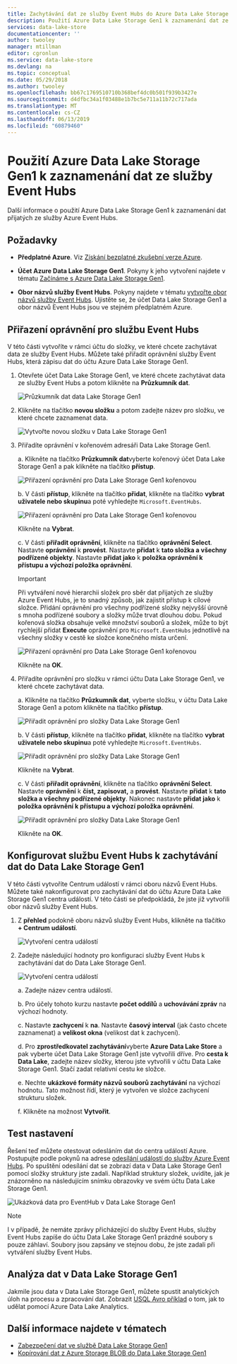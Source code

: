 ```yaml
---
title: Zachytávání dat ze služby Event Hubs do Azure Data Lake Storage Gen1 | Dokumentace Microsoftu
description: Použití Azure Data Lake Storage Gen1 k zaznamenání dat ze služby Event Hubs
services: data-lake-store
documentationcenter: ''
author: twooley
manager: mtillman
editor: cgronlun
ms.service: data-lake-store
ms.devlang: na
ms.topic: conceptual
ms.date: 05/29/2018
ms.author: twooley
ms.openlocfilehash: bb67c1769510710b368bef4dc0b501f939b3427e
ms.sourcegitcommit: d4dfbc34a1f03488e1b7bc5e711a11b72c717ada
ms.translationtype: MT
ms.contentlocale: cs-CZ
ms.lasthandoff: 06/13/2019
ms.locfileid: "60879460"
---
```

# <a name="use-azure-data-lake-storage-gen1-to-capture-data-from-event-hubs"></a>Použití Azure Data Lake Storage Gen1 k zaznamenání dat ze služby Event Hubs

Další informace o použití Azure Data Lake Storage Gen1 k zaznamenání dat přijatých ze služby Azure Event Hubs.

## <a name="prerequisites"></a>Požadavky

* **Předplatné Azure**. Viz [Získání bezplatné zkušební verze Azure](https://azure.microsoft.com/pricing/free-trial/).

* **Účet Azure Data Lake Storage Gen1**. Pokyny k jeho vytvoření najdete v tématu [Začínáme s Azure Data Lake Storage Gen1](data-lake-store-get-started-portal.md).

*  **Obor názvů služby Event Hubs**. Pokyny najdete v tématu [vytvořte obor názvů služby Event Hubs](../event-hubs/event-hubs-create.md#create-an-event-hubs-namespace). Ujistěte se, že účet Data Lake Storage Gen1 a obor názvů Event Hubs jsou ve stejném předplatném Azure.


## <a name="assign-permissions-to-event-hubs"></a>Přiřazení oprávnění pro službu Event Hubs

V této části vytvoříte v rámci účtu do složky, ve které chcete zachytávat data ze služby Event Hubs. Můžete také přiřadit oprávnění služby Event Hubs, která zápisu dat do účtu Azure Data Lake Storage Gen1. 

1. Otevřete účet Data Lake Storage Gen1, ve které chcete zachytávat data ze služby Event Hubs a potom klikněte na **Průzkumník dat**.

    ![Průzkumník dat data Lake Storage Gen1](./media/data-lake-store-archive-eventhub-capture/data-lake-store-open-data-explorer.png "Průzkumník dat Data Lake Storage Gen1")

1.  Klikněte na tlačítko **novou složku** a potom zadejte název pro složku, ve které chcete zaznamenat data.

    ![Vytvořte novou složku v Data Lake Storage Gen1](./media/data-lake-store-archive-eventhub-capture/data-lake-store-create-new-folder.png "vytvořte novou složku v Data Lake Storage Gen1")

1. Přiřadíte oprávnění v kořenovém adresáři Data Lake Storage Gen1. 

    a. Klikněte na tlačítko **Průzkumník dat**vyberte kořenový účet Data Lake Storage Gen1 a pak klikněte na tlačítko **přístup**.

    ![Přiřazení oprávnění pro Data Lake Storage Gen1 kořenovou](./media/data-lake-store-archive-eventhub-capture/data-lake-store-assign-permissions-to-root.png "přiřadit oprávnění pro kořenovém adresáři Data Lake Storage Gen1")

    b. V části **přístup**, klikněte na tlačítko **přidat**, klikněte na tlačítko **vybrat uživatele nebo skupinu**a poté vyhledejte `Microsoft.EventHubs`. 

    ![Přiřazení oprávnění pro Data Lake Storage Gen1 kořenovou](./media/data-lake-store-archive-eventhub-capture/data-lake-store-assign-eventhub-sp.png "přiřadit oprávnění pro kořenovém adresáři Data Lake Storage Gen1")
    
    Klikněte na **Vybrat**.

    c. V části **přiřadit oprávnění**, klikněte na tlačítko **oprávnění Select**. Nastavte **oprávnění** k **provést**. Nastavte **přidat** k **tato složka a všechny podřízené objekty**. Nastavte **přidat jako** k **položka oprávnění k přístupu a výchozí položka oprávnění**.

    > [!IMPORTANT]
    > Při vytváření nové hierarchii složek pro sběr dat přijatých ze služby Azure Event Hubs, je to snadný způsob, jak zajistit přístup k cílové složce.  Přidání oprávnění pro všechny podřízené složky nejvyšší úrovně s mnoha podřízené soubory a složky může trvat dlouhou dobu.  Pokud kořenová složka obsahuje velké množství souborů a složek, může to být rychlejší přidat **Execute** oprávnění pro `Microsoft.EventHubs` jednotlivě na všechny složky v cestě ke složce konečného místa určení. 

    ![Přiřazení oprávnění pro Data Lake Storage Gen1 kořenovou](./media/data-lake-store-archive-eventhub-capture/data-lake-store-assign-eventhub-sp1.png "přiřadit oprávnění pro kořenovém adresáři Data Lake Storage Gen1")

    Klikněte na **OK**.

1. Přiřadíte oprávnění pro složku v rámci účtu Data Lake Storage Gen1, ve které chcete zachytávat data.

    a. Klikněte na tlačítko **Průzkumník dat**, vyberte složku, v účtu Data Lake Storage Gen1 a potom klikněte na tlačítko **přístup**.

    ![Přiřadit oprávnění pro složky Data Lake Storage Gen1](./media/data-lake-store-archive-eventhub-capture/data-lake-store-assign-permissions-to-folder.png "přiřadit oprávnění pro složky Data Lake Storage Gen1")

    b. V části **přístup**, klikněte na tlačítko **přidat**, klikněte na tlačítko **vybrat uživatele nebo skupinu**a poté vyhledejte `Microsoft.EventHubs`. 

    ![Přiřadit oprávnění pro složky Data Lake Storage Gen1](./media/data-lake-store-archive-eventhub-capture/data-lake-store-assign-eventhub-sp.png "přiřadit oprávnění pro složky Data Lake Storage Gen1")
    
    Klikněte na **Vybrat**.

    c. V části **přiřadit oprávnění**, klikněte na tlačítko **oprávnění Select**. Nastavte **oprávnění** k **číst, zapisovat,** a **provést**. Nastavte **přidat** k **tato složka a všechny podřízené objekty**. Nakonec nastavte **přidat jako** k **položka oprávnění k přístupu a výchozí položka oprávnění**.

    ![Přiřadit oprávnění pro složky Data Lake Storage Gen1](./media/data-lake-store-archive-eventhub-capture/data-lake-store-assign-eventhub-sp-folder.png "přiřadit oprávnění pro složky Data Lake Storage Gen1")
    
    Klikněte na **OK**. 

## <a name="configure-event-hubs-to-capture-data-to-data-lake-storage-gen1"></a>Konfigurovat službu Event Hubs k zachytávání dat do Data Lake Storage Gen1

V této části vytvoříte Centrum událostí v rámci oboru názvů Event Hubs. Můžete také nakonfigurovat pro zachytávání dat do účtu Azure Data Lake Storage Gen1 centra událostí. V této části se předpokládá, že jste již vytvořili obor názvů služby Event Hubs.

1. Z **přehled** podokně oboru názvů služby Event Hubs, klikněte na tlačítko **+ Centrum událostí**.

    ![Vytvoření centra událostí](./media/data-lake-store-archive-eventhub-capture/data-lake-store-create-event-hub.png "vytvoříte Centrum událostí")

1. Zadejte následující hodnoty pro konfiguraci služby Event Hubs k zachytávání dat do Data Lake Storage Gen1.

    ![Vytvoření centra událostí](./media/data-lake-store-archive-eventhub-capture/data-lake-store-configure-eventhub.png "vytvoříte Centrum událostí")

    a. Zadejte název centra událostí.
    
    b. Pro účely tohoto kurzu nastavte **počet oddílů** a **uchovávání zpráv** na výchozí hodnoty.
    
    c. Nastavte **zachycení** k **na**. Nastavte **časový interval** (jak často chcete zaznamenat) a **velikost okna** (velikost dat k zachycení). 
    
    d. Pro **zprostředkovatel zachytávání**vyberte **Azure Data Lake Store** a pak vyberte účet Data Lake Storage Gen1 jste vytvořili dříve. Pro **cesta k Data Lake**, zadejte název složky, kterou jste vytvořili v účtu Data Lake Storage Gen1. Stačí zadat relativní cestu ke složce.

    e. Nechte **ukázkové formáty názvů souborů zachytávání** na výchozí hodnotu. Tato možnost řídí, který je vytvořen ve složce zachycení strukturu složek.

    f. Klikněte na možnost **Vytvořit**.

## <a name="test-the-setup"></a>Test nastavení

Řešení teď můžete otestovat odesláním dat do centra událostí Azure. Postupujte podle pokynů na adrese [odesílání událostí do služby Azure Event Hubs](../event-hubs/event-hubs-dotnet-framework-getstarted-send.md). Po spuštění odesílání dat se zobrazí data v Data Lake Storage Gen1 pomocí složky struktury jste zadali. Například struktury složek, uvidíte, jak je znázorněno na následujícím snímku obrazovky ve svém účtu Data Lake Storage Gen1.

![Ukázková data pro EventHub v Data Lake Storage Gen1](./media/data-lake-store-archive-eventhub-capture/data-lake-store-eventhub-data-sample.png "dat pro EventHub ukázka v Data Lake Storage Gen1")

> [!NOTE]
> I v případě, že nemáte zprávy přicházející do služby Event Hubs, služby Event Hubs zapíše do účtu Data Lake Storage Gen1 prázdné soubory s pouze záhlaví. Soubory jsou zapsány ve stejnou dobu, že jste zadali při vytváření služby Event Hubs.
> 
>

## <a name="analyze-data-in-data-lake-storage-gen1"></a>Analýza dat v Data Lake Storage Gen1

Jakmile jsou data v Data Lake Storage Gen1, můžete spustit analytických úloh na procesu a zpracování dat. Zobrazit [USQL Avro příklad](https://github.com/Azure/usql/tree/master/Examples/AvroExamples) o tom, jak to udělat pomocí Azure Data Lake Analytics.
  

## <a name="see-also"></a>Další informace najdete v tématech
* [Zabezpečení dat ve službě Data Lake Storage Gen1](data-lake-store-secure-data.md)
* [Kopírování dat z Azure Storage BLOB do Data Lake Storage Gen1](data-lake-store-copy-data-azure-storage-blob.md)
